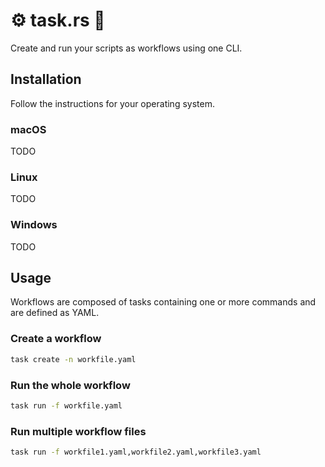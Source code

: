 # ⚙️ task.rs 🦀
Create and run your scripts as workflows using one CLI.

## Installation
Follow the instructions for your operating system.
### macOS
TODO
### Linux
TODO
### Windows
TODO


## Usage
Workflows are composed of tasks containing one or more commands and are defined as YAML.

### Create a workflow
```bash
task create -n workfile.yaml
```

### Run the whole workflow
```bash
task run -f workfile.yaml 
```

### Run multiple workflow files
```bash
task run -f workfile1.yaml,workfile2.yaml,workfile3.yaml
```